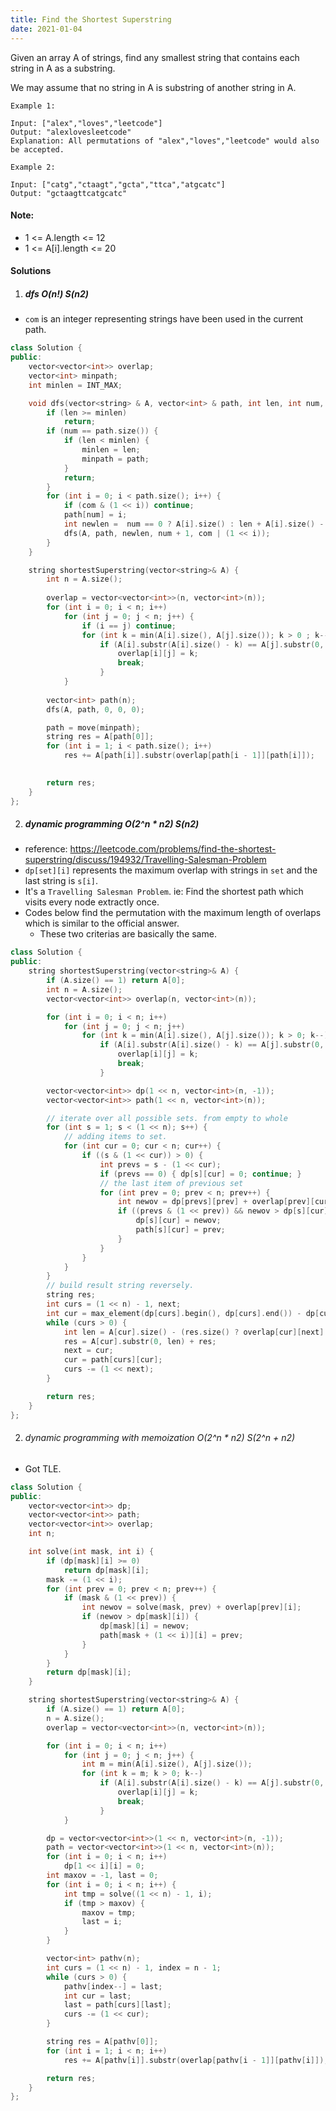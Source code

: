 ```yaml
---
title: Find the Shortest Superstring
date: 2021-01-04
---
```

Given an array A of strings, find any smallest string that contains each string in A as a substring.

We may assume that no string in A is substring of another string in A.
 

```
Example 1:

Input: ["alex","loves","leetcode"]
Output: "alexlovesleetcode"
Explanation: All permutations of "alex","loves","leetcode" would also be accepted.

Example 2:

Input: ["catg","ctaagt","gcta","ttca","atgcatc"]
Output: "gctaagttcatgcatc"
```

 

#### Note:

-    1 <= A.length <= 12
-    1 <= A[i].length <= 20


#### Solutions


1. ##### dfs O(n!) S(n2)

- `com` is an integer representing strings have been used in the current path.

```cpp
class Solution {
public:
    vector<vector<int>> overlap;
    vector<int> minpath;
    int minlen = INT_MAX;

    void dfs(vector<string> & A, vector<int> & path, int len, int num, int com) {
        if (len >= minlen)
            return;
        if (num == path.size()) {
            if (len < minlen) {
                minlen = len;
                minpath = path;
            }
            return;
        }
        for (int i = 0; i < path.size(); i++) {
            if (com & (1 << i)) continue;
            path[num] = i;
            int newlen =  num == 0 ? A[i].size() : len + A[i].size() - overlap[path[num - 1]][i];
            dfs(A, path, newlen, num + 1, com | (1 << i));
        }
    }

    string shortestSuperstring(vector<string>& A) {
        int n = A.size();
        
        overlap = vector<vector<int>>(n, vector<int>(n));
        for (int i = 0; i < n; i++)
            for (int j = 0; j < n; j++) {
                if (i == j) continue;
                for (int k = min(A[i].size(), A[j].size()); k > 0 ; k--)
                    if (A[i].substr(A[i].size() - k) == A[j].substr(0, k)) {
                        overlap[i][j] = k;
                        break;
                    }
            }
        
        vector<int> path(n);
        dfs(A, path, 0, 0, 0);

        path = move(minpath);
        string res = A[path[0]];
        for (int i = 1; i < path.size(); i++)
            res += A[path[i]].substr(overlap[path[i - 1]][path[i]]);
        

        return res;
    }
};
```


2. ##### dynamic programming O(2^n * n2) S(n2)

- reference: https://leetcode.com/problems/find-the-shortest-superstring/discuss/194932/Travelling-Salesman-Problem
- `dp[set][i]` represents the maximum overlap with strings in `set` and the last string is `s[i]`.
- It's a `Travelling Salesman Problem`. ie: Find the shortest path which visits every node extractly once.
- Codes below find the permutation with the maximum length of overlaps which is similar to the official answer.
    - These two criterias are basically the same.

```cpp
class Solution {
public:
    string shortestSuperstring(vector<string>& A) {
        if (A.size() == 1) return A[0];
        int n = A.size();
        vector<vector<int>> overlap(n, vector<int>(n));

        for (int i = 0; i < n; i++)
            for (int j = 0; j < n; j++)
                for (int k = min(A[i].size(), A[j].size()); k > 0; k--)
                    if (A[i].substr(A[i].size() - k) == A[j].substr(0, k)) {
                        overlap[i][j] = k;
                        break;
                    }

        vector<vector<int>> dp(1 << n, vector<int>(n, -1));
        vector<vector<int>> path(1 << n, vector<int>(n));

        // iterate over all possible sets. from empty to whole
        for (int s = 1; s < (1 << n); s++) {
            // adding items to set.
            for (int cur = 0; cur < n; cur++) {
                if ((s & (1 << cur)) > 0) {
                    int prevs = s - (1 << cur);
                    if (prevs == 0) { dp[s][cur] = 0; continue; }
                    // the last item of previous set
                    for (int prev = 0; prev < n; prev++) {
                        int newov = dp[prevs][prev] + overlap[prev][cur];
                        if ((prevs & (1 << prev)) && newov > dp[s][cur]) {
                            dp[s][cur] = newov;
                            path[s][cur] = prev;
                        }
                    }
                }
            }
        }
        // build result string reversely.
        string res;
        int curs = (1 << n) - 1, next;
        int cur = max_element(dp[curs].begin(), dp[curs].end()) - dp[curs].begin();
        while (curs > 0) {
            int len = A[cur].size() - (res.size() ? overlap[cur][next] : 0);
            res = A[cur].substr(0, len) + res;
            next = cur;
            cur = path[curs][cur];
            curs -= (1 << next);
        }

        return res;
    }
};
```


2. ###### dynamic programming with memoization O(2^n * n2) S(2^n + n2)

- Got TLE.

```cpp
class Solution {
public:
    vector<vector<int>> dp;
    vector<vector<int>> path;
    vector<vector<int>> overlap;
    int n;

    int solve(int mask, int i) {
        if (dp[mask][i] >= 0)
            return dp[mask][i];
        mask -= (1 << i);
        for (int prev = 0; prev < n; prev++) {
            if (mask & (1 << prev)) {
                int newov = solve(mask, prev) + overlap[prev][i];
                if (newov > dp[mask][i]) {
                    dp[mask][i] = newov;
                    path[mask + (1 << i)][i] = prev;
                }
            }
        }
        return dp[mask][i];
    }

    string shortestSuperstring(vector<string>& A) {
        if (A.size() == 1) return A[0];
        n = A.size();
        overlap = vector<vector<int>>(n, vector<int>(n));

        for (int i = 0; i < n; i++)
            for (int j = 0; j < n; j++) {
                int m = min(A[i].size(), A[j].size());
                for (int k = m; k > 0; k--)
                    if (A[i].substr(A[i].size() - k) == A[j].substr(0, k)) {
                        overlap[i][j] = k;
                        break;
                    }
            }

        dp = vector<vector<int>>(1 << n, vector<int>(n, -1));
        path = vector<vector<int>>(1 << n, vector<int>(n));
        for (int i = 0; i < n; i++)
            dp[1 << i][i] = 0;
        int maxov = -1, last = 0;
        for (int i = 0; i < n; i++) {
            int tmp = solve((1 << n) - 1, i);
            if (tmp > maxov) {
                maxov = tmp;
                last = i;
            }
        }

        vector<int> pathv(n);
        int curs = (1 << n) - 1, index = n - 1;
        while (curs > 0) {
            pathv[index--] = last;
            int cur = last;
            last = path[curs][last];
            curs -= (1 << cur);
        }

        string res = A[pathv[0]];
        for (int i = 1; i < n; i++)
            res += A[pathv[i]].substr(overlap[pathv[i - 1]][pathv[i]]);

        return res;
    }
};
```
